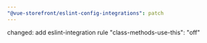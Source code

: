 ```yaml
---
"@vue-storefront/eslint-config-integrations": patch
---
```


changed: add eslint-integration rule "class-methods-use-this": "off"
